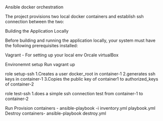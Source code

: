 Ansible docker orchestration

The project provisions two local docker containers and establish ssh connection between the two:

Building the Application Locally

Before building and running the application locally, your system must have the following prerequisites installed:

Vagrant - For setting up your local env
Orcale virtualBox

Environemnt setup
Run vagrant up

role setup-ssh 
1.Creates a user docker_root in container-1
2.generates ssh keys in container-1 
3.Copies the public key of container1 to authorized_keys of container-2

role test-ssh 
1.does a simple ssh connection test from container-1 to container-2



Run
Provision containers - ansible-playbook -i inventory.yml playbook.yml
Destroy containers- ansible-playbook destroy.yml

